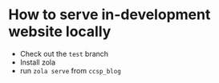 # How to serve in-development website locally

* Check out the `test` branch
* Install zola
* run `zola serve` from `ccsp_blog`